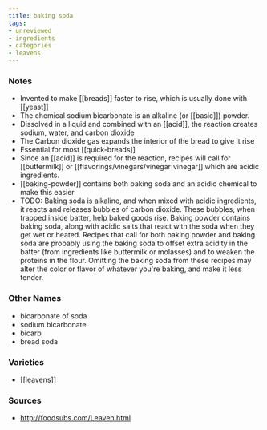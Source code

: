 ```yaml
---
title: baking soda
tags:
- unreviewed
- ingredients
- categories
- leavens
---
```

### Notes
- Invented to make [[breads]] faster to rise, which is usually done with [[yeast]]
- The chemical sodium bicarbonate is an alkaline (or [[basic]]) powder.
- Dissolved in a liquid and combined with an [[acid]], the reaction creates sodium, water, and carbon dioxide
- The Carbon dioxide gas expands the interior of the bread to give it rise
- Essential for most [[quick-breads]]
- Since an [[acid]] is required for the reaction, recipes will call for [[buttermilk]] or [[flavorings/vinegars/vinegar|vinegar]] which are acidic ingredients.
- [[baking-powder]] contains both baking soda and an acidic chemical to make this easier
- TODO: Baking soda is alkaline, and when mixed with acidic ingredients, it reacts and releases bubbles of carbon dioxide. These bubbles, when trapped inside batter, help baked goods rise. Baking powder contains baking soda, along with acidic salts that react with the soda when they get wet or heated. Recipes that call for both baking powder and baking soda are probably using the baking soda to offset extra acidity in the batter (from ingredients like buttermilk or molasses) and to weaken the proteins in the flour. Omitting the baking soda from these recipes may alter the color or flavor of whatever you're baking, and make it less tender.

### Other Names
* bicarbonate of soda
* sodium bicarbonate
* bicarb
* bread soda

### Varieties
* [[leavens]]

### Sources
* http://foodsubs.com/Leaven.html
